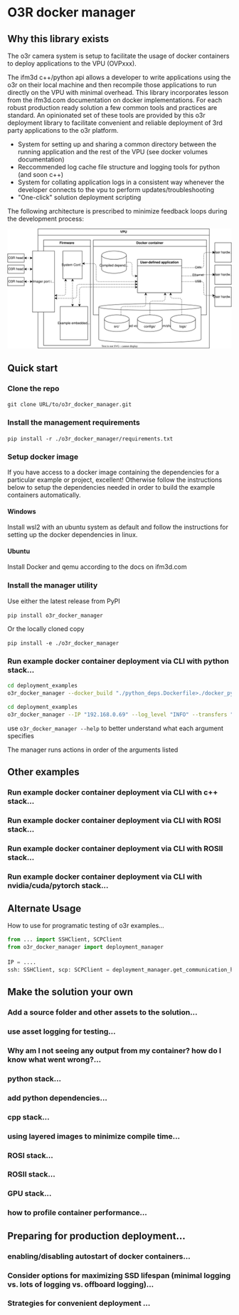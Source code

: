 # O3R docker manager

## Why this library exists

The o3r camera system is setup to facilitate the usage of docker containers to deploy applications to the VPU (OVPxxx).

The ifm3d c++/python api allows a developer to write applications using the o3r on their local machine and then recompile those applications to run directly on the VPU with minimal overhead. This library incorporates lesson from the ifm3d.com documentation on docker implementations. For each robust production ready solution a few common tools and practices are standard. An opinionated set of these tools are provided by this o3r deployment library to facilitate convenient and reliable deployment of 3rd party applications to the o3r platform.

- System for setting up and sharing a common directory between the running application and the rest of the VPU (see docker volumes documentation)
- Reccommended log cache file structure and logging tools for python (and soon c++)
- System for collating application logs in a consistent way whenever the developer connects to the vpu to perform updates/troubleshooting
- "One-click" solution deployment scripting

The following architecture is prescribed to minimize feedback loops during the development process:

![](schematic.drawio.svg)


## Quick start

### Clone the repo

`git clone URL/to/o3r_docker_manager.git`

### Install the management requirements

`pip install -r ./o3r_docker_manager/requirements.txt`

### Setup docker image

If you have access to a docker image containing the dependencies for a particular example or project, excellent! Otherwise follow the instructions below to setup the dependencies needed in order to build the example containers automatically.

#### Windows

Install wsl2 with an ubuntu system as default and follow the instructions for setting up the docker dependencies in linux.

#### Ubuntu

Install Docker and qemu according to the docs on ifm3d.com

### Install the manager utility

Use either the latest release from PyPI

`pip install o3r_docker_manager`

Or the locally cloned copy

`pip install -e ./o3r_docker_manager`

### Run example docker container deployment via CLI with python stack...

```sh
cd deployment_examples
o3r_docker_manager --docker_build "./python_deps.Dockerfile>./docker_python_deps.tar"
```

```sh
cd deployment_examples
o3r_docker_manager --IP "192.168.0.69" --log_level "INFO" --transfers "./oem_logging_example.py>~/share/oem_logging_example.py,./oem_logging.py>~/share/oem_logging.py,./configs>~/share/configs" --docker_build "./python_deps.Dockerfile>./docker_python_deps.tar" --setup_docker_compose "./example_dc.yml,./docker_python_deps.tar,/home/oem/share,oemshare" --enable_autostart "" --disable_autostart "" --log_caching "/home/oem/share/logs>~/o3r_logs/From_VPUs" --initialize "example_dc.yml" --attach_to "example_container" --set_vpu_name "oem_app_test_vpu_000"
```
use `o3r_docker_manager --help` to better understand what each argument specifies

The manager runs actions in order of the arguments listed





## Other examples

### Run example docker container deployment via CLI with c++ stack...

### Run example docker container deployment via CLI with ROSI stack...

### Run example docker container deployment via CLI with ROSII stack...

### Run example docker container deployment via CLI with nvidia/cuda/pytorch stack...

## Alternate Usage

How to use for programatic testing of o3r examples...

```python
from ... import SSHClient, SCPClient
from o3r_docker_manager import deployment_manager

IP = ....
ssh: SSHClient, scp: SCPClient = deployment_manager.get_communication_handles(IP)
```

## Make the solution your own

### Add a source folder and other assets to the solution...

### use asset logging for testing...

### Why am I not seeing any output from my container? how do I know what went wrong?...

### python stack...

###  add python dependencies...

### cpp stack...

###  using layered images to minimize compile time...

### ROSI stack...

### ROSII stack...

### GPU stack...

### how to profile container performance...



## Preparing for production deployment...

### enabling/disabling autostart of docker containers...

### Consider options for maximizing SSD lifespan (minimal logging vs. lots of logging vs. offboard logging)...

### Strategies for convenient deployment ...

